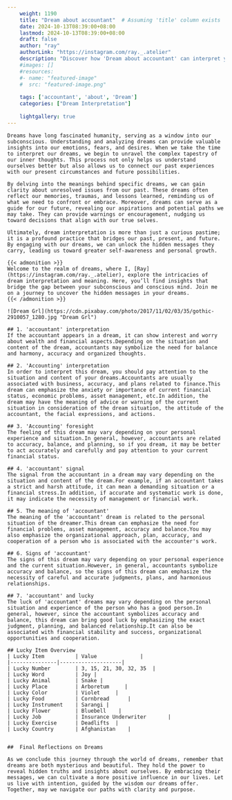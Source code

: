 ```yaml
---
    weight: 1190
    title: "Dream about accountant"  # Assuming 'title' column exists
    date: 2024-10-13T08:39:00+08:00
    lastmod: 2024-10-13T08:39:00+08:00
    draft: false
    author: "ray"
    authorLink: "https://instagram.com/ray._.atelier"
    description: "Discover how 'Dream about accountant' can interpret your future and uncover its significant meanings in your life."
    #images: []
    #resources:
    #- name: "featured-image"
    #  src: "featured-image.png"
    
    tags: ['accountant', 'about', 'Dream']
    categories: ["Dream Interpretation"]
    
    lightgallery: true
---
```

    
    Dreams have long fascinated humanity, serving as a window into our subconscious. Understanding and analyzing dreams can provide valuable insights into our emotions, fears, and desires. When we take the time to interpret our dreams, we begin to unravel the complex tapestry of our inner thoughts. This process not only helps us understand ourselves better but also allows us to connect our past experiences with our present circumstances and future possibilities.
    
    By delving into the meanings behind specific dreams, we can gain clarity about unresolved issues from our past. These dreams often reflect our memories, traumas, and lessons learned, reminding us of what we need to confront or embrace. Moreover, dreams can serve as a guide for our future, revealing our aspirations and potential paths we may take. They can provide warnings or encouragement, nudging us toward decisions that align with our true selves.
    
    Ultimately, dream interpretation is more than just a curious pastime; it is a profound practice that bridges our past, present, and future. By engaging with our dreams, we can unlock the hidden messages they carry, leading us toward greater self-awareness and personal growth.
    
    {{< admonition >}}
    Welcome to the realm of dreams, where I, [Ray](https://instagram.com/ray._.atelier), explore the intricacies of dream interpretation and meaning. Here, you’ll find insights that bridge the gap between your subconscious and conscious mind. Join me on a journey to uncover the hidden messages in your dreams.
    {{< /admonition >}}
    
    ![Dream Grl](https://cdn.pixabay.com/photo/2017/11/02/03/35/gothic-2910057_1280.jpg "Dream Grl")
    
    ## 1. 'accountant' interpretation
    If the accountant appears in a dream, it can show interest and worry about wealth and financial aspects.Depending on the situation and content of the dream, accountants may symbolize the need for balance and harmony, accuracy and organized thoughts.
    
    ## 2. 'Accounting' interpretation
    In order to interpret this dream, you should pay attention to the situation and content of your dreams.Accountants are usually associated with business, accuracy, and plans related to finance.This dream can emphasize the anxiety or importance of current financial status, economic problems, asset management, etc.In addition, the dream may have the meaning of advice or warning of the current situation in consideration of the dream situation, the attitude of the accountant, the facial expressions, and actions.
    
    ## 3. 'Accounting' foresight
    The feeling of this dream may vary depending on your personal experience and situation.In general, however, accountants are related to accuracy, balance, and planning, so if you dream, it may be better to act accurately and carefully and pay attention to your current financial status.
    
    ## 4. 'accountant' signal
    The signal from the accountant in a dream may vary depending on the situation and content of the dream.For example, if an accountant takes a strict and harsh attitude, it can mean a demanding situation or a financial stress.In addition, if accurate and systematic work is done, it may indicate the necessity of management or financial work.
    
    ## 5. The meaning of 'accountant'
    The meaning of the 'accountant' dream is related to the personal situation of the dreamer.This dream can emphasize the need for financial problems, asset management, accuracy and balance.You may also emphasize the organizational approach, plan, accuracy, and cooperation of a person who is associated with the accounter's work.
    
    ## 6. Signs of 'accountant'
    The signs of this dream may vary depending on your personal experience and the current situation.However, in general, accountants symbolize accuracy and balance, so the signs of this dream can emphasize the necessity of careful and accurate judgments, plans, and harmonious relationships.
    
    ## 7. 'accountant' and lucky
    The luck of 'accountant' dreams may vary depending on the personal situation and experience of the person who has a good person.In general, however, since the accountant symbolizes accuracy and balance, this dream can bring good luck by emphasizing the exact judgment, planning, and balanced relationship.It can also be associated with financial stability and success, organizational opportunities and cooperation.
    
    ## Lucky Item Overview
    | Lucky Item          | Value              |
    |---------------|--------------------|
    | Lucky Number        | 3, 15, 21, 30, 32, 35  |
    | Lucky Word          | Joy |
    | Lucky Animal        | Snake |
    | Lucky Place         | Arboretum     |
    | Lucky Color         | Violet     |
    | Lucky Food          | Cornbread      |
    | Lucky Instrument    | Sarangi |
    | Lucky Flower        | Bluebell    |
    | Lucky Job           | Insurance Underwriter       |
    | Lucky Exercise      | Deadlifts  |
    | Lucky Country       | Afghanistan    |
    
    
    ##  Final Reflections on Dreams
    
    As we conclude this journey through the world of dreams, remember that dreams are both mysterious and beautiful. They hold the power to reveal hidden truths and insights about ourselves. By embracing their messages, we can cultivate a more positive influence in our lives. Let us live with intention, guided by the wisdom our dreams offer. Together, may we navigate our paths with clarity and purpose.
    